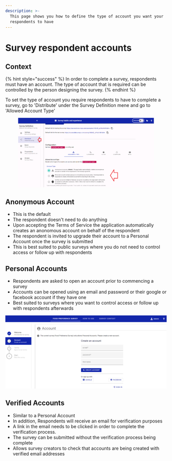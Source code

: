 ```yaml
---
description: >-
  This page shows you how to define the type of account you want your
  respondents to have
---
```


# Survey respondent accounts

## Context

{% hint style="success" %}
In order to complete a survey, respondents must have an account. The type of account that is required can be controlled by the person designing the survey.
{% endhint %}

To set the type of account you require respondents to have to complete a survey, go to 'Distribute' under the Survey Definition mene and go to 'Allowed Account Type'

<figure><img src="../../../.gitbook/assets/image (2) (4) (1).png" alt=""><figcaption></figcaption></figure>

## Anonymous Account

* This is the default
* The respondent doesn't need to do anything
* Upon accepting the Terms of Service the application automatically creates an anonomous account on behalf of the respondent
* The respondent is invited to upgrade their account to a Personal Account once the survey is submitted
* This is best suited to public surveys where you do not need to control access or follow up with respondents

## Personal Accounts

* Respondents are asked to open an account prior to commencing a survey
* Accounts can be opened using an email and password or their google or facebook account if they have one
* Best suited to surveys where you want to control access or follow up with respondents afterwards

![](<../../../.gitbook/assets/image (317) (1) (1) (1) (1) (1).png>)

## Verified Accounts

* Similar to a Personal Account
* In addition, Respondents will receive an email for verification purposes
* A link in the email needs to be clicked in order to complete the verification process.
* The survey can be submitted without the verification process being complete
* Allows survey creators to check that accounts are being created with verified email addresses
